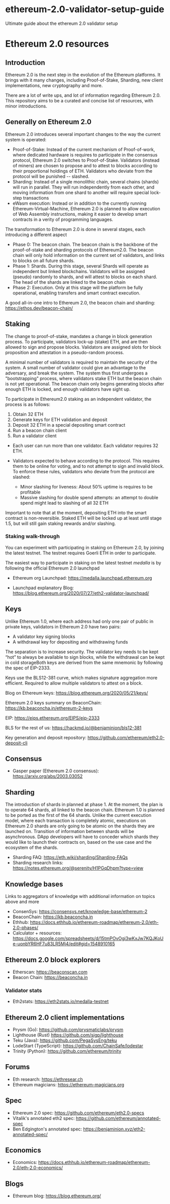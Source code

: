 # ethereum-2.0-validator-setup-guide
Ultimate guide about the ethereum 2.0 validator setup
# Ethereum 2.0 resources

## Introduction

Ethereum 2.0 is the next step in the evolution of the Ethereum platforms. It brings with it many changes, including Proof-of-Stake, Sharding, new client implementations, new cryptography and more.

There are a lot of write ups, and lot of information regarding Ethereum 2.0. This repository aims to be a curated and concise list of resources, with minor introductions.

## Generally on Ethereum 2.0

Ethereum 2.0 introduces several important changes to the way the current system is operated:

- Proof-of-Stake: Instead of the current mechanism of Proof-of-work, where dedicated hardware is requires to participate in the consensus protocol, Ethereum 2.0 switches to Proof-of-Stake. Validators (instead of miners) are chosen to propose and to attest to blocks according to their proportional holdings of ETH. Validators who deviate from the protocol will be punished -- slashed.
- Sharding: Instead of a single monolithic chain, several chains (shards) will run in parallel. They will run independently from each other, and moving information from one shard to another will require special lock-step transactions
- eWasm execution: Instead or in addition to the currently running Ethereum-Virtual-Machine, Ethereum 2.0 is planned to allow execution of Web Assembly instructions, making it easier to develop smart contracts in a verity of programming languages.

The transformation to Ethereum 2.0 is done in several stages, each introducing a different aspect

- Phase 0: The beacon chain. The beacon chain is the backbone of the proof-of-stake and sharding protocols of Ethereum2.0. The beacon chain will only hold information on the current set of validators, and links to blocks on all future shards.
- Phase 1: Shards. During this stage, several Shards will operate as independent but linked blockchains. Validators will be assigned (pseudo) randomly to shards, and will attest to blocks on each shard. The head of the shards are linked to the beacon chain
- Phase 2: Execution. Only at this stage will the platform be fully operational, enabling transfers and smart contract execution.

A good all-in-one intro to Ethereum 2.0, the beacon chain and sharding: https://ethos.dev/beacon-chain/

## Staking

The change to proof-of-stake, mandates a change in block generation process. To participate, validators lock-up (stake) ETH, and are then allowed to sign and propose blocks. Validators are assigned slots for block proposition and attestation in a pseudo-random process.

A minimal number of validators is required to maintain the security of the system. A small number of validator could give an advantage to the adversary, and break the system. The system thus first undergoes a "bootstrapping" process, where validators stake ETH but the beacon chain is not yet operational. The beacon chain only begins generating blocks after enough ETH is locked, and enough validators have sight up.

To participate in Ethereum2.0 staking as an independent validator, the process is as follows:

1. Obtain 32 ETH
2. Generate keys for ETH validation and deposit
3. Deposit 32 ETH in a special depositing smart contract
4. Run a beacon chain client
5. Run a validator client

- Each user can run more than one validator. Each validator requires 32 ETH.

- Validators expected to behave according to the protocol. This requires them to be online for voting, and to not attempt to sign and invalid block. To enforce these rules, validators who deviate from the protocol are slashed:
  - Minor slashing for liveness: About 50% uptime is requires to be profitable
  - Massive slashing for double spend attempts: an attempt to double spend might lead to slashing of all 32 ETH

Important to note that at the moment, depositing ETH into the smart contract is non-reversible. Staked ETH will be locked up at least until stage 1.5, but will still gain staking rewards and/or slashing.

### Staking walk-through

You can experiment with participating in staking on Ethereum 2.0, by joining the latest testnet.
The testnet requires Goerli ETH in order to participate.

The easiest way to participate in staking on the latest testnet _medalla_ is by following the official Ethereum 2.0 launchpad

- Ethereum org Launchpad: https://medalla.launchpad.ethereum.org

- Launchpad explanatory Blog: https://blog.ethereum.org/2020/07/27/eth2-validator-launchpad/

## Keys

Unlike Ethereum 1.0, where each address had only one pair of public in private keys, validators in Ethereum 2.0 have two pairs:

- A validator key signing blocks
- A withdrawal key for depositing and withdrawing funds

The separation is to increase security. The validator key needs to be kept “hot” to always be available to sign blocks, while the withdrawal can be kept in cold storageBoth keys are derived from the same mnemonic by following the spec of EIP-2333.

Keys use the BLS12-381 curve, which makes signature aggregation more efficient. Required to allow multiple validators to attest on a block.

Blog on Ethereum keys: https://blog.ethereum.org/2020/05/21/keys/

Ethereum 2.0 keys summary on BeaconChain: https://kb.beaconcha.in/ethereum-2-keys

EIP: https://eips.ethereum.org/EIPS/eip-2333

BLS for the rest of us: https://hackmd.io/@benjaminion/bls12-381

Key generation and deposit repository: https://github.com/ethereum/eth2.0-deposit-cli

## Consensus

- Gasper paper (Ethereum 2.0 consensus): https://arxiv.org/abs/2003.03052

## Sharding

The introduction of shards in planned at phase 1. At the moment, the plan is to operate 64 shards, all linked to the beacon chain.
Ethereum 1.0 is planned to be ported as the first of the 64 shards. Unlike the current execution model, where each transaction is completely atomic, executions on Ethereum 2.0 shards are only going to be atomic on the shards they are launched on. Transition of information between shards will be asynchronous. DApp developers will have to conceder which shards they would like to launch their contracts on, based on the use case and the ecosystem of the shards.

- Sharding FAQ: https://eth.wiki/sharding/Sharding-FAQs
- Sharding research links: https://notes.ethereum.org/@serenity/H1PGqDhpm?type=view

## Knowledge bases

Links to aggregators of knowledge with additional information on topics above and more

- ConsenSys: https://consensys.net/knowledge-base/ethereum-2
- BeaconChain: https://kb.beaconcha.in
- Ethhub: https://docs.ethhub.io/ethereum-roadmap/ethereum-2.0/eth-2.0-phases/
- Calculator + resources: https://docs.google.com/spreadsheets/d/15tmPOvOgi3wKxJw7KQJKoUe-uonbYR6HF7u83LR5Mj4/edit#gid=1548910165

## Ethereum 2.0 block explorers

- Etherscan: https://beaconscan.com
- Beacon Chain: https://beaconcha.in

### Validator stats

- Eth2stats: https://eth2stats.io/medalla-testnet

## Ethereum 2.0 client implementations

- Prysm (Go): https://github.com/prysmaticlabs/prysm
- Lighthouse (Rust) https://github.com/sigp/lighthouse
- Teku (Java): https://github.com/PegaSysEng/teku
- LodeStart (TypeScript): https://github.com/ChainSafe/lodestar
- Trinity (Python): https://github.com/ethereum/trinity

## Forums

- Eth research: https://ethresear.ch
- Ethereum magicians: https://ethereum-magicians.org

## Spec

- Ethereum 2.0 spec: https://github.com/ethereum/eth2.0-specs
- Vitalik's annotated eth2 spec: https://github.com/ethereum/annotated-spec
- Ben Edgington's annotated spec: https://benjaminion.xyz/eth2-annotated-spec/

## Economics

- Economics: https://docs.ethhub.io/ethereum-roadmap/ethereum-2.0/eth-2.0-economics/

## Blogs

- Ethereum blog: https://blog.ethereum.org/

